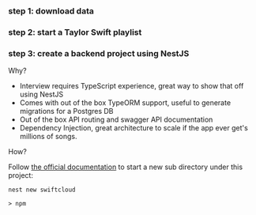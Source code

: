 ### step 1: download data

### step 2: start a Taylor Swift playlist 

### step 3: create a backend project using NestJS

Why?

- Interview requires TypeScript experience, great way to show that off using NestJS
- Comes with out of the box TypeORM support, useful to generate migrations for a Postgres DB
- Out of the box API routing and swagger API documentation
- Dependency Injection, great architecture to scale if the app ever get's millions of songs.

How?

Follow [the official documentation](https://docs.nestjs.com/first-steps) to start a new sub directory under this project:

```
nest new swiftcloud

> npm
```

